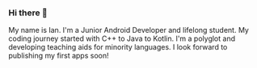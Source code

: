 ### Hi there 👋 
My name is Ian. I'm a Junior Android Developer and lifelong student. 
My coding journey started with C++ to Java to Kotlin.
I'm a polyglot and developing teaching aids for minority languages. 
I look forward to publishing my first apps soon! 

<!--
**intliziyo/intliziyo** is a ✨ _special_ ✨ repository because its `README.md` (this file) appears on your GitHub profile.

Here are some ideas to get you started:

- 🔭 I’m currently working on ...
- 🌱 I’m currently learning ...
- 👯 I’m looking to collaborate on ...
- 🤔 I’m looking for help with ...
- 💬 Ask me about ...
- 📫 How to reach me: ...
- 😄 Pronouns: ...
- ⚡ Fun fact: ...
-->
